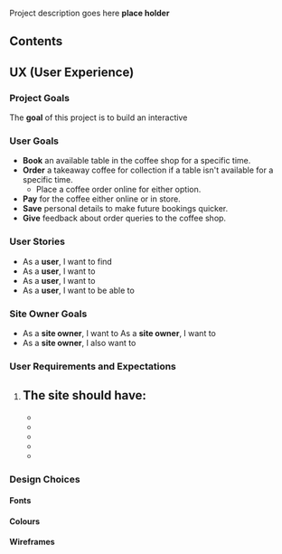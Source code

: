 Project description goes here **place holder**

## Contents ##

## UX (User Experience) ##

### Project Goals ###

The **goal** of this project is to build an interactive 

### User Goals ###

- **Book** an available table in the coffee shop for a specific time.
- **Order** a takeaway coffee for collection if a table isn't available for a specific time.
    - Place a coffee order online for either option.
- **Pay** for the coffee either online or in store.
- **Save** personal details to make future bookings quicker.
- **Give** feedback about order queries to the coffee shop.

### User Stories ###

- As a  **user**, I want to find 
- As a **user**, I want to
- As a **user**, I want to 
- As a **user**, I want to be able to 
  
### Site Owner Goals ###

- As a **site owner**, I want to 
 As a **site owner**, I want to 
- As a **site owner**, I also want to 


### User Requirements and Expectations ###

1. The site should have:
   - 
   - 
   - 
   - 
   - 
   - 
  
### Design Choices ###
#### Fonts ####
#### Colours ####
#### Wireframes ####
